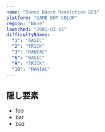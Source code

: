 ```yaml
---
name: "Dance Dance Revolution GB3"
platform: "GAME BOY COLOR"
region: "None"
launched: "2001-03-15"
difficultyNames:
  "1": "BASIC"
  "2": "TRICK"
  "3": "MANIAC"
  "6": "BASIC"
  "9": "TRICK"
  "10": "MANIAC"
---
```


## 隠し要素

- foo
- bar
- baz

